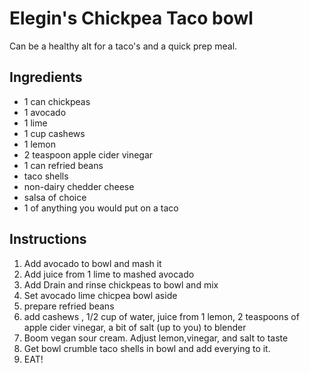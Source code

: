 # Elegin's Chickpea Taco bowl

Can be a healthy alt for a taco's and a quick prep meal.

## Ingredients

- 1 can chickpeas
- 1 avocado
- 1 lime
- 1 cup cashews
- 1 lemon
- 2 teaspoon apple cider vinegar
- 1 can refried beans
- taco shells
- non-dairy chedder cheese
- salsa of choice
- 1 of anything you would put on a taco

## Instructions

1. Add avocado to bowl and mash it
2. Add juice from 1 lime to mashed avocado
3. Add Drain and rinse chickpeas to bowl and mix
4. Set avocado lime chicpea bowl aside
5. prepare refried beans
6. add cashews , 1/2 cup of water, juice from 1 lemon, 2 teaspoons of apple cider vinegar, a bit of salt (up to you) to blender
7. Boom vegan sour cream. Adjust lemon,vinegar, and salt to taste
8. Get bowl crumble taco shells in bowl and add everying to it.
9. EAT!
